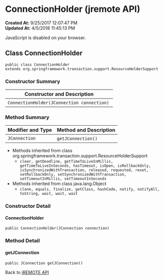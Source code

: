 # ConnectionHolder (jremote API)

**Created At:** 9/25/2017 12:07:47 PM  
**Updated At:** 4/5/2018 11:45:13 PM  

<script type="text/javascript"><!--
    try {
        if (location.href.indexOf('is-external=true') == -1) {
            parent.document.title="ConnectionHolder (jremote   API)";
        }
    }
    catch(err) {
    }
//-->
var methods = {"i0":10};
var tabs = {65535:["t0","All Methods"],2:["t2","Instance Methods"],8:["t4","Concrete Methods"]};
var altColor = "altColor";
var rowColor = "rowColor";
var tableTab = "tableTab";
var activeTableTab = "activeTableTab";</script><noscript><div>JavaScript is disabled on your browser.</div></noscript><!-- ========= START OF TOP NAVBAR ======= -->
<!--   -->

## Class ConnectionHolder

```
public class ConnectionHolder
extends org.springframework.transaction.support.ResourceHolderSupport
```

<!--   -->

### Constructor Summary


| Constructor and Description<br> |
| --- |
| `ConnectionHolder(JConnection connection)` <br> |




<!--   -->

### Method Summary


| Modifier and Type<br> | Method and Description<br> |
| --- | --- |
| `JConnection`<br> | `getJConnection()` <br> |


- <!--   -->Methods inherited from class org.springframework.transaction.support.ResourceHolderSupport
    - `clear, getDeadline, getTimeToLiveInMillis, getTimeToLiveInSeconds, hasTimeout, isOpen, isRollbackOnly, isSynchronizedWithTransaction, released, requested, reset, setRollbackOnly, setSynchronizedWithTransaction, setTimeoutInMillis, setTimeoutInSeconds`
- <!--   -->Methods inherited from class java.lang.Object
    - `clone, equals, finalize, getClass, hashCode, notify, notifyAll, toString, wait, wait, wait`

<!--   -->

### Constructor Detail
<!--   -->
#### ConnectionHolder

```
public ConnectionHolder(JConnection connection)
```
<!-- ============ METHOD DETAIL ========== -->
<!--   -->

### 


### Method Detail
<!--   -->
#### getJConnection

```
public JConnection getJConnection()
```
<!-- ========= END OF CLASS DATA ========= --><!-- ======= START OF BOTTOM NAVBAR ====== -->
<!--   -->
Back to [jREMOTE API](com_jbase_jremote_package-summary)
